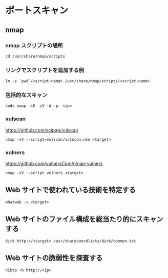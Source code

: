 # ポートスキャン

## nmap

### nmap スクリプトの場所

```shell
cd /usr/share/nmap/scripts
```

### リンクでスクリプトを追加する例

```shell
ln -s `pwd`/<script-name> /usr/share/nmap/scripts/<script-name>
```

### 包括的なスキャン

```shell
sudo nmap -sS -sV -A -p- <ip>
```

### vulscan

https://github.com/scipag/vulscan

```shell
nmap -sV --script=vulscan/vulscan.nse <target>
```

### vulners

https://github.com/vulnersCom/nmap-vulners

```shell
nmap -sV --script vulners <target>
```

## Web サイトで使われている技術を特定する

```shell
whatweb -v <target>
```

## Web サイトのファイル構成を総当たり的にスキャンする

```shell
dirb http://<target> /usr/share/wordlists/dirb/common.txt
```

## Web サイトの脆弱性を探査する

```shell
nikto -h http://<ip>
```
